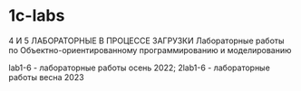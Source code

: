 # 1c-labs
4 И 5 ЛАБОРАТОРНЫЕ В ПРОЦЕССЕ ЗАГРУЗКИ
Лабораторные работы по Объектно-ориентированному программированию и моделированию

lab1-6 - лабораторные работы осень 2022;
2lab1-6 - лабораторные работы весна 2023
